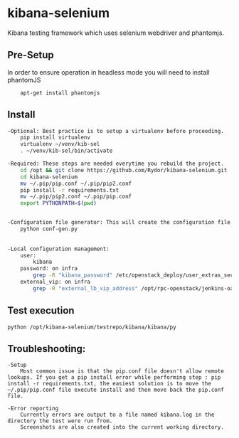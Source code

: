 # kibana-selenium
Kibana testing framework which uses selenium webdriver and phantomjs.


## Pre-Setup
In order to ensure operation in headless mode you will need to install phantomJS
```
    apt-get install phantomjs
```

## Install

```bash
-Optional: Best practice is to setup a virtualenv before proceeding.
    pip install virtualenv
    virtualenv ~/venv/kib-sel
    . ~/venv/kib-sel/bin/activate

-Required: These steps are needed everytime you rebuild the project.
    cd /opt && git clone https://github.com/Rydor/kibana-selenium.git   
    cd kibana-selenium
    mv ~/.pip/pip.conf ~/.pip/pip2.conf
    pip install -r requirements.txt
    mv ~/.pip/pip2.conf ~/.pip/pip.conf
    export PYTHONPATH=$(pwd)


-Configuration file generator: This will create the configuration file needed for test execution in iad3-2 and iad3-3
    python conf-gen.py
    
    
-Local configuration management:
    user:
        kibana
    password: on infra
        grep -R "kibana_password" /etc/openstack_deploy/user_extras_secrets.yml
    external_vip: on infra
        grep -R "external_lb_vip_address" /opt/rpc-openstack/jenkins-oa/inventory/group_vars/qe-iad3-lab03.yml
```

## Test execution

```
python /opt/kibana-selenium/testrepo/kibana/kibana/py
```


## Troubleshooting:

```
-Setup
    Most common issue is that the pip.conf file doesn't allow remote lookups. If you get a pip install error while performing step : pip install -r requirements.txt, the easiest solution is to move the ~/.pip/pip.conf file execute install and then move back the pip.conf file.
    
-Error reporting
    Currently errors are output to a file named kibana.log in the directory the test were run from.
    Screenshots are also created into the current working directory.
